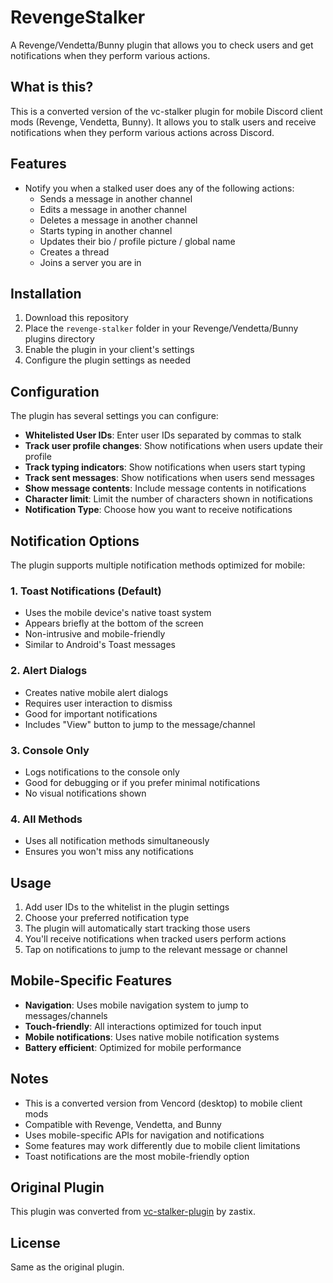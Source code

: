 # RevengeStalker

A Revenge/Vendetta/Bunny plugin that allows you to check users and get notifications when they perform various actions.

## What is this?

This is a converted version of the vc-stalker plugin for mobile Discord client mods (Revenge, Vendetta, Bunny). It allows you to stalk users and receive notifications when they perform various actions across Discord.

## Features

- Notify you when a stalked user does any of the following actions:
  - Sends a message in another channel
  - Edits a message in another channel
  - Deletes a message in another channel
  - Starts typing in another channel
  - Updates their bio / profile picture / global name
  - Creates a thread
  - Joins a server you are in

## Installation

1. Download this repository
2. Place the `revenge-stalker` folder in your Revenge/Vendetta/Bunny plugins directory
3. Enable the plugin in your client's settings
4. Configure the plugin settings as needed

## Configuration

The plugin has several settings you can configure:

- **Whitelisted User IDs**: Enter user IDs separated by commas to stalk
- **Track user profile changes**: Show notifications when users update their profile
- **Track typing indicators**: Show notifications when users start typing
- **Track sent messages**: Show notifications when users send messages
- **Show message contents**: Include message contents in notifications
- **Character limit**: Limit the number of characters shown in notifications
- **Notification Type**: Choose how you want to receive notifications

## Notification Options

The plugin supports multiple notification methods optimized for mobile:

### 1. Toast Notifications (Default)
- Uses the mobile device's native toast system
- Appears briefly at the bottom of the screen
- Non-intrusive and mobile-friendly
- Similar to Android's Toast messages

### 2. Alert Dialogs
- Creates native mobile alert dialogs
- Requires user interaction to dismiss
- Good for important notifications
- Includes "View" button to jump to the message/channel

### 3. Console Only
- Logs notifications to the console only
- Good for debugging or if you prefer minimal notifications
- No visual notifications shown

### 4. All Methods
- Uses all notification methods simultaneously
- Ensures you won't miss any notifications

## Usage

1. Add user IDs to the whitelist in the plugin settings
2. Choose your preferred notification type
3. The plugin will automatically start tracking those users
4. You'll receive notifications when tracked users perform actions
5. Tap on notifications to jump to the relevant message or channel

## Mobile-Specific Features

- **Navigation**: Uses mobile navigation system to jump to messages/channels
- **Touch-friendly**: All interactions optimized for touch input
- **Mobile notifications**: Uses native mobile notification systems
- **Battery efficient**: Optimized for mobile performance

## Notes

- This is a converted version from Vencord (desktop) to mobile client mods
- Compatible with Revenge, Vendetta, and Bunny
- Uses mobile-specific APIs for navigation and notifications
- Some features may work differently due to mobile client limitations
- Toast notifications are the most mobile-friendly option

## Original Plugin

This plugin was converted from [vc-stalker-plugin](https://github.com/zastix/vc-stalker-plugin) by zastix.

## License

Same as the original plugin. 
